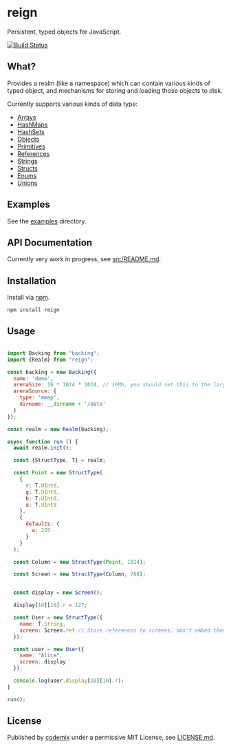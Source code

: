 # reign
Persistent, typed objects for JavaScript.

[![Build Status](https://travis-ci.org/codemix/reign.svg?branch=master)](https://travis-ci.org/codemix/reign)

## What?

Provides a realm (like a namespace) which can contain various kinds of typed object, and mechanisms for
storing and loading those objects to disk.

Currently supports various kinds of data type:

* [Arrays](./src/type-class/array-type)
* [HashMaps](./src/type-class/hash-map-type)
* [HashSets](./src/type-class/hash-set-type)
* [Objects](./src/type-class/object-type)
* [Primitives](./src/type-class/primitive-type)
* [References](./src/type-class/reference-type)
* [Strings](./src/type-class/string-type)
* [Structs](./src/type-class/struct-type)
* [Enums](./src/type-class/enum-type)
* [Unions](./src/type-class/union-type)


## Examples

See the [examples](./examples) directory.

## API Documentation

Currently very work in progress, see [src/README.md](./src/README.md).

## Installation

Install via [npm](https://npmjs.org/package/reign).
```sh
npm install reign
```

## Usage

```js

import Backing from "backing";
import {Realm} from "reign";

const backing = new Backing({
  name: 'demo',
  arenaSize: 16 * 1024 * 1024, // 16Mb, you should set this to the largest possible value for your environment, up to 2Gb.
  arenaSource: {
    type: 'mmap',
    dirname: __dirname + '/data'
  }
});

const realm = new Realm(backing);

async function run () {
  await realm.init();

  const {StructType, T} = realm;

  const Point = new StructType(
    {
      r: T.UInt8,
      g: T.UInt8,
      b: T.UInt8,
      a: T.UInt8
    },
    {
      defaults: {
        a: 255
      }
    }
  );

  const Column = new StructType(Point, 1024);

  const Screen = new StructType(Column, 768);


  const display = new Screen();

  display[10][10].r = 127;

  const User = new StructType({
    name: T.String,
    screen: Screen.ref // Store references to screens, don't embed them
  });

  const user = new User({
    name: "Alice",
    screen: display
  });

  console.log(user.display[10][10].r);
}

run();

```


## License

Published by [codemix](http://codemix.com/) under a permissive MIT License, see [LICENSE.md](./LICENSE.md).

